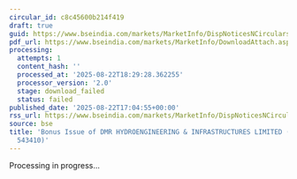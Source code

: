 ```yaml
---
circular_id: c8c45600b214f419
draft: true
guid: https://www.bseindia.com/markets/MarketInfo/DispNoticesNCirculars.aspx?Noticeid={2D2B8CB0-4F1B-4628-B7CD-3C0D9B702C94}&noticeno=20250822-85&dt=08/22/2025&icount=85&totcount=86&flag=0
pdf_url: https://www.bseindia.com/markets/MarketInfo/DownloadAttach.aspx?id=20250822-85&attachedId=68e5574f-eb65-4965-80e5-5bd59adb1314
processing:
  attempts: 1
  content_hash: ''
  processed_at: '2025-08-22T18:29:28.362255'
  processor_version: '2.0'
  stage: download_failed
  status: failed
published_date: '2025-08-22T17:04:55+00:00'
rss_url: https://www.bseindia.com/markets/MarketInfo/DispNoticesNCirculars.aspx?Noticeid={2D2B8CB0-4F1B-4628-B7CD-3C0D9B702C94}&noticeno=20250822-85&dt=08/22/2025&icount=85&totcount=86&flag=0
source: bse
title: 'Bonus Issue of DMR HYDROENGINEERING & INFRASTRUCTURES LIMITED (Scrip Code:
  543410)'
---
```


Processing in progress...